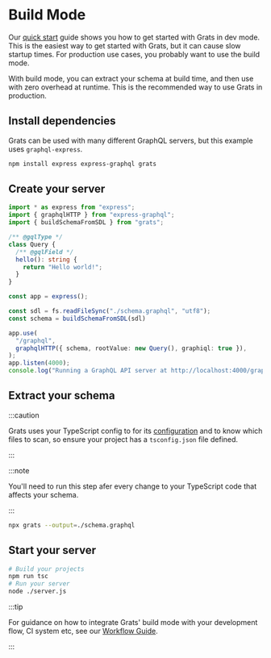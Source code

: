 # Build Mode

Our [quick start](./01-quick-start.md) guide shows you how to get started with Grats in dev mode. This is the easiest way to get started with Grats, but it can cause slow startup times. For production use cases, you probably want to use the build mode.

With build mode, you can extract your schema at build time, and then use with zero overhead at runtime. This is the recommended way to use Grats in production.

## Install dependencies

Grats can be used with many different GraphQL servers, but this example uses `graphql-express`.

```bash
npm install express express-graphql grats
```

## Create your server

```ts title="/server.ts"
import * as express from "express";
import { graphqlHTTP } from "express-graphql";
import { buildSchemaFromSDL } from "grats";

/** @gqlType */
class Query {
  /** @gqlField */
  hello(): string {
    return "Hello world!";
  }
}

const app = express();

const sdl = fs.readFileSync("./schema.graphql", "utf8");
const schema = buildSchemaFromSDL(sdl)

app.use(
  "/graphql",
  graphqlHTTP({ schema, rootValue: new Query(), graphiql: true }),
);
app.listen(4000);
console.log("Running a GraphQL API server at http://localhost:4000/graphql");
```

## Extract your schema

:::caution

Grats uses your TypeScript config to for its [configuration](./02-configuration.md) and to know which files to scan, so ensure your project has a `tsconfig.json` file defined.

:::

:::note

You'll need to run this step afer every change to your TypeScript code that affects your schema.

:::

```bash
npx grats --output=./schema.graphql
```

## Start your server

```bash
# Build your projects
npm run tsc
# Run your server
node ./server.js
```

:::tip

For guidance on how to integrate Grats' build mode with your development flow, CI system etc, see our [Workflow Guide](../04-guides/01-workflows.md).

:::